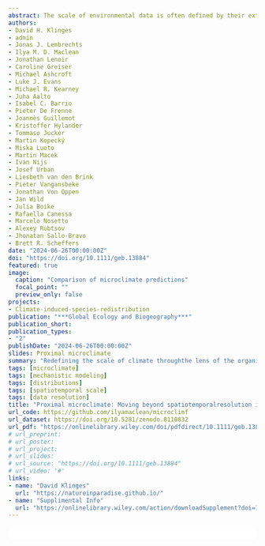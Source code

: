 ```yaml
---
abstract: The scale of environmental data is often defined by their extent (spatial area,temporal duration) and resolution (grain size, temporal interval). Although describing climate data scale via these terms is appropriate for most meteorological applications,for ecology and biogeography, climate data of the same spatiotemporal resolution and extent may differ in their relevance to an organism. Here, we propose that climate proximity, or how well climate data represent the actual conditions that an organismis exposed to, is more important for ecological realism than the spatiotemporal resolution of the climate data.
authors:
- David H. Klinges
- admin
- Jonas J. Lembrechts
- Ilya M. D. Maclean
- Jonathan Lenoir
- Caroline Greiser
- Michael Ashcroft
- Luke J. Evans
- Michael R. Kearney
- Juha Aalto
- Isabel C. Barrio
- Pieter De Frenne
- Joannès Guillemot
- Kristoffer Hylander
- Tommaso Jucker
- Martin Kopecký
- Miska Luoto
- Martin Macek
- Ivan Nijs
- Josef Urban
- Liesbeth van den Brink
- Pieter Vangansbeke
- Jonathan Von Oppen
- Jan Wild
- Julia Boike
- Rafaella Canessa
- Marcelo Nosetto
- Alexey Rubtsov
- Jhonatan Sallo-Bravo
- Brett R. Scheffers
date: "2024-06-26T00:00:00Z"
doi: "https://doi.org/10.1111/geb.13884"
featured: true
image:
  caption: "Comparison of microclimate predictions"
  focal_point: ""
  preview_only: false
projects:
- Climate-induced-species-redistribution
publication: "***Global Ecology and Biogeography***"
publication_short:
publication_types:
- "2"
publishDate: "2024-06-26T00:00:00Z"
slides: Proximal microclimate
summary: "Redefining the scale of climate throughthe lens of the organism itself helps reveal mechanisms underlying how climateshapes ecological systems."
tags: [microclimate]
tags: [mechanistic modeling]
tags: [distributions]
tags: [spatiotemporal scale]
tags: [data resolution]
title: "Proximal microclimate: Moving beyond spatiotemporalresolution improves ecological predictions"
url_code: https://github.com/ilyamaclean/microclimf
url_dataset: https://doi.org/10.5281/zenodo.8110832
url_pdf: "https://onlinelibrary.wiley.com/doi/pdfdirect/10.1111/geb.13884?download=true"
# url_preprint: 
# url_poster: 
# url_project: 
# url_slides: 
# url_source: "https://doi.org/10.1111/geb.13884"
# url_video: '#'
links:
- name: "David Klinges"
  url: "https://natureinparadise.github.io/"
- name: "Supplimental Info"
  url: "https://onlinelibrary.wiley.com/action/downloadSupplement?doi=10.1111%2Fgeb.13884&file=geb13884-sup-0001-Supinfo.docx"
---
```



<html>
  <style>
    section {
        background: white;
        color: black;
        border-radius: 1em;
        padding: 1em;
        left: 50% }
    #inner {
        display: inline-block;
        display: flex;
        align-items: center;
        justify-content: center }
  </style>
  <section>
    <div id="inner">
      <script type='text/javascript' src='https://d1bxh8uas1mnw7.cloudfront.net/assets/embed.js'></script>
        <span style="float:left"; 
          class="__dimensions_badge_embed__" 
          data-doi="10.1111/geb.13884" 
          data-hide-zero-citations="true" 
          data-legend="always">
        </span>
      <script async src="https://badge.dimensions.ai/badge.js" charset="utf-8"></script>
        <div  style="float:right"; 
          data-link-target="_blank" 
          data-badge-details="right" 
          data-badge-type="medium-donut"
          data-doi="10.1111/geb.13884"   
          data-condensed="true" 
          data-hide-no-mentions="true" 
          class="altmetric-embed">
        </div>
  </section>
